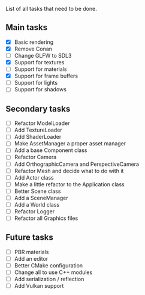 List of all tasks that need to be done.

## Main tasks
- [x] Basic rendering
- [x] Remove Conan
- [ ] Change GLFW to SDL3
- [x] Support for textures
- [ ] Support for materials
- [x] Support for frame buffers
- [ ] Support for lights
- [ ] Support for shadows

## Secondary tasks
- [ ] Refactor ModelLoader
- [ ] Add TextureLoader
- [ ] Add ShaderLoader
- [ ] Make AssetManager a proper asset manager
- [ ] Add a base Component class
- [ ] Refactor Camera
- [ ] Add OrthographicCamera and PerspectiveCamera
- [ ] Refactor Mesh and decide what to do with it
- [ ] Add Actor class
- [ ] Make a little refactor to the Application class
- [ ] Better Scene class
- [ ] Add a SceneManager
- [ ] Add a World class
- [ ] Refactor Logger
- [ ] Refactor all Graphics files

## Future tasks
- [ ] PBR materials
- [ ] Add an editor
- [ ] Better CMake configuration
- [ ] Change all to use C++ modules
- [ ] Add serialization / reflection
- [ ] Add Vulkan support
